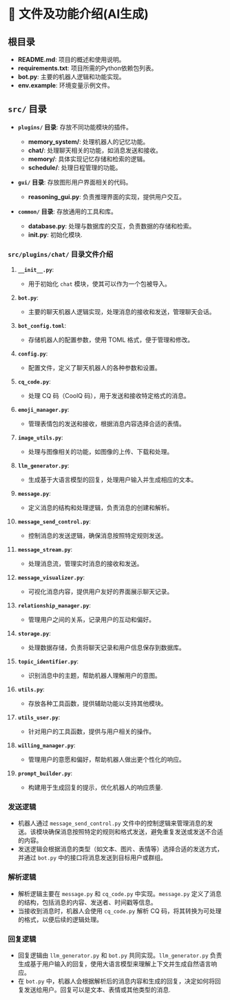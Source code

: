 # 📂 文件及功能介绍(AI生成)

## 根目录
- **README.md**: 项目的概述和使用说明。
- **requirements.txt**: 项目所需的Python依赖包列表。
- **bot.py**: 主要的机器人逻辑和功能实现。
- **env.example**: 环境变量示例文件。

## `src/` 目录
- **`plugins/` 目录**: 存放不同功能模块的插件。
  - **memory_system/**: 处理机器人的记忆功能。
  - **chat/**: 处理聊天相关的功能，如消息发送和接收。
  - **memory/**: 具体实现记忆存储和检索的逻辑。
  - **schedule/**: 处理日程管理的功能。

- **`gui/` 目录**: 存放图形用户界面相关的代码。
  - **reasoning_gui.py**: 负责推理界面的实现，提供用户交互。

- **`common/` 目录**: 存放通用的工具和库。
  - **database.py**: 处理与数据库的交互，负责数据的存储和检索。
  - **__init__.py**: 初始化模块.

### `src/plugins/chat/` 目录文件介绍

1. **`__init__.py`**: 
   - 用于初始化 `chat` 模块，使其可以作为一个包被导入。

2. **`bot.py`**: 
   - 主要的聊天机器人逻辑实现，处理消息的接收和发送，管理聊天会话。

3. **`bot_config.toml`**: 
   - 存储机器人的配置参数，使用 TOML 格式，便于管理和修改。

4. **`config.py`**: 
   - 配置文件，定义了聊天机器人的各种参数和设置。

5. **`cq_code.py`**: 
   - 处理 CQ 码（CoolQ 码），用于发送和接收特定格式的消息。

6. **`emoji_manager.py`**: 
   - 管理表情包的发送和接收，根据消息内容选择合适的表情。

7. **`image_utils.py`**: 
   - 处理与图像相关的功能，如图像的上传、下载和处理。

8. **`llm_generator.py`**: 
   - 生成基于大语言模型的回复，处理用户输入并生成相应的文本。

9. **`message.py`**: 
   - 定义消息的结构和处理逻辑，负责消息的创建和解析。

10. **`message_send_control.py`**: 
    - 控制消息的发送逻辑，确保消息按照特定规则发送。

11. **`message_stream.py`**: 
    - 处理消息流，管理实时消息的接收和发送。

12. **`message_visualizer.py`**: 
    - 可视化消息内容，提供用户友好的界面展示聊天记录。

13. **`relationship_manager.py`**: 
    - 管理用户之间的关系，记录用户的互动和偏好。

14. **`storage.py`**: 
    - 处理数据存储，负责将聊天记录和用户信息保存到数据库。

15. **`topic_identifier.py`**: 
    - 识别消息中的主题，帮助机器人理解用户的意图。

16. **`utils.py`**: 
    - 存放各种工具函数，提供辅助功能以支持其他模块。

17. **`utils_user.py`**: 
    - 针对用户的工具函数，提供与用户相关的操作。

18. **`willing_manager.py`**: 
    - 管理用户的意愿和偏好，帮助机器人做出更个性化的响应。

19. **`prompt_builder.py`**: 
    - 构建用于生成回复的提示，优化机器人的响应质量.

### 发送逻辑
- 机器人通过 `message_send_control.py` 文件中的控制逻辑来管理消息的发送。该模块确保消息按照特定的规则和格式发送，避免重复发送或发送不合适的内容。
- 发送逻辑会根据消息的类型（如文本、图片、表情等）选择合适的发送方式，并通过 `bot.py` 中的接口将消息发送到目标用户或群组。

### 解析逻辑
- 解析逻辑主要在 `message.py` 和 `cq_code.py` 中实现。`message.py` 定义了消息的结构，包括消息的内容、发送者、时间戳等信息。
- 当接收到消息时，机器人会使用 `cq_code.py` 解析 CQ 码，将其转换为可处理的格式，以便后续的逻辑处理。

### 回复逻辑
- 回复逻辑由 `llm_generator.py` 和 `bot.py` 共同实现。`llm_generator.py` 负责生成基于用户输入的回复，使用大语言模型来理解上下文并生成自然语言响应。
- 在 `bot.py` 中，机器人会根据解析后的消息内容和生成的回复，决定如何将回复发送给用户。回复可以是文本、表情或其他类型的消息.
